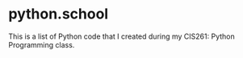 # python.school
This is a list of Python code that I created during my CIS261: Python Programming class.

